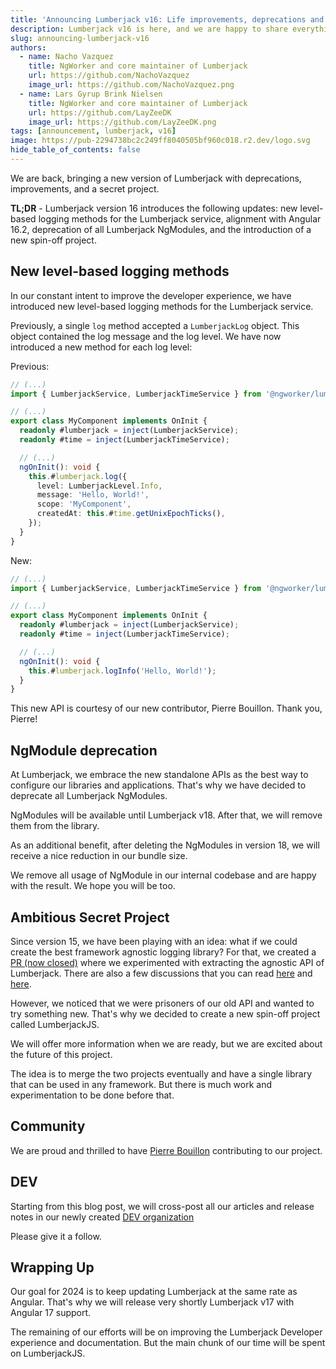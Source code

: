 ```yaml
---
title: 'Announcing Lumberjack v16: Life improvements, deprecations and an ambicius roadmap'
description: Lumberjack v16 is here, and we are happy to share everything that's new.
slug: announcing-lumberjack-v16
authors:
  - name: Nacho Vazquez
    title: NgWorker and core maintainer of Lumberjack
    url: https://github.com/NachoVazquez
    image_url: https://github.com/NachoVazquez.png
  - name: Lars Gyrup Brink Nielsen
    title: NgWorker and core maintainer of Lumberjack
    url: https://github.com/LayZeeDK
    image_url: https://github.com/LayZeeDK.png
tags: [announcement, lumberjack, v16]
image: https://pub-2294738bc2c249ff8040505bf960c018.r2.dev/logo.svg
hide_table_of_contents: false
---
```


We are back, bringing a new version of Lumberjack with deprecations, improvements, and a secret project.

**TL;DR** - Lumberjack version 16 introduces the following updates: new level-based logging methods for the Lumberjack service, alignment with Angular 16.2, deprecation of all Lumberjack NgModules, and the introduction of a new spin-off project.

## New level-based logging methods

In our constant intent to improve the developer experience, we have introduced new level-based logging methods for the Lumberjack service.

Previously, a single `log` method accepted a `LumberjackLog` object. This object contained the log message and the log level. We have now introduced a new method for each log level:

Previous:

```ts
// (...)
import { LumberjackService, LumberjackTimeService } from '@ngworker/lumberjack';

// (...)
export class MyComponent implements OnInit {
  readonly #lumberjack = inject(LumberjackService);
  readonly #time = inject(LumberjackTimeService);

  // (...)
  ngOnInit(): void {
    this.#lumberjack.log({
      level: LumberjackLevel.Info,
      message: 'Hello, World!',
      scope: 'MyComponent',
      createdAt: this.#time.getUnixEpochTicks(),
    });
  }
}
```

New:

```ts
// (...)
import { LumberjackService, LumberjackTimeService } from '@ngworker/lumberjack';

// (...)
export class MyComponent implements OnInit {
  readonly #lumberjack = inject(LumberjackService);
  readonly #time = inject(LumberjackTimeService);

  // (...)
  ngOnInit(): void {
    this.#lumberjack.logInfo('Hello, World!');
  }
}
```

This new API is courtesy of our new contributor, Pierre Bouillon. Thank you, Pierre!

## NgModule deprecation

At Lumberjack, we embrace the new standalone APIs as the best way to configure our libraries and applications. That's why we have decided to deprecate all Lumberjack NgModules.

NgModules will be available until Lumberjack v18. After that, we will remove them from the library.

As an additional benefit, after deleting the NgModules in version 18, we will receive a nice reduction in our bundle size.

We remove all usage of NgModule in our internal codebase and are happy with the result. We hope you will be too.

## Ambitious Secret Project

Since version 15, we have been playing with an idea: what if we could create the best framework agnostic logging library? For that, we created a [PR (now closed)](https://github.com/ngworker/lumberjack/pull/154) where we experimented with extracting the agnostic API of Lumberjack. There are also a few discussions that you can read [here](https://github.com/ngworker/lumberjack/discussions/166) and [here](https://github.com/ngworker/lumberjack/discussions/183).

However, we noticed that we were prisoners of our old API and wanted to try something new. That's why we decided to create a new spin-off project called LumberjackJS.

We will offer more information when we are ready, but we are excited about the future of this project.

The idea is to merge the two projects eventually and have a single library that can be used in any framework. But there is much work and experimentation to be done before that.

## Community

We are proud and thrilled to have [Pierre Bouillon](https://pbouillon.github.io) contributing to our project.

## DEV

Starting from this blog post, we will cross-post all our articles and release notes in our newly created [DEV organization](https://dev.to/lumberjack-js.)

Please give it a follow.

## Wrapping Up

Our goal for 2024 is to keep updating Lumberjack at the same rate as Angular. That's why we will release very shortly Lumberjack v17 with Angular 17 support.

The remaining of our efforts will be on improving the Lumberjack Developer experience and documentation. But the main chunk of our time will be spent on LumberjackJS.
